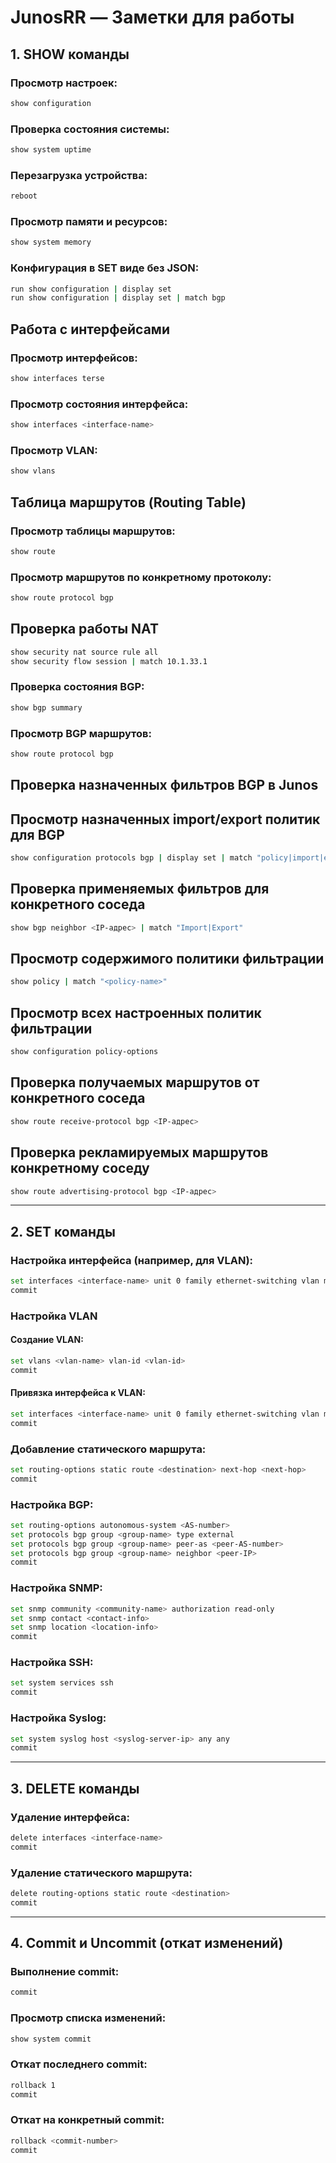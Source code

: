 # JunosRR — Заметки для работы

## 1. SHOW команды

### Просмотр настроек:
```sh
show configuration
```

### Проверка состояния системы:
```sh
show system uptime
```

### Перезагрузка устройства:
```sh
reboot
```

### Просмотр памяти и ресурсов:
```sh
show system memory
```

### Конфигурация в SET виде без JSON:
```sh
run show configuration | display set
run show configuration | display set | match bgp
```

## Работа с интерфейсами

### Просмотр интерфейсов:
```sh
show interfaces terse
```

### Просмотр состояния интерфейса:
```sh
show interfaces <interface-name>
```

### Просмотр VLAN:
```sh
show vlans
```

## Таблица маршрутов (Routing Table)

### Просмотр таблицы маршрутов:
```sh
show route
```

### Просмотр маршрутов по конкретному протоколу:
```sh
show route protocol bgp
```

## Проверка работы NAT

```sh
show security nat source rule all
show security flow session | match 10.1.33.1
```

### Проверка состояния BGP:
```sh
show bgp summary
```

### Просмотр BGP маршрутов:
```sh
show route protocol bgp
```

## Проверка назначенных фильтров BGP в Junos

## Просмотр назначенных import/export политик для BGP
```sh
show configuration protocols bgp | display set | match "policy|import|export"
```

## Проверка применяемых фильтров для конкретного соседа
```sh
show bgp neighbor <IP-адрес> | match "Import|Export"
```

## Просмотр содержимого политики фильтрации
```sh
show policy | match "<policy-name>"
```

## Просмотр всех настроенных политик фильтрации
```sh
show configuration policy-options
```

## Проверка получаемых маршрутов от конкретного соседа
```sh
show route receive-protocol bgp <IP-адрес>
```

## Проверка рекламируемых маршрутов конкретному соседу
```sh
show route advertising-protocol bgp <IP-адрес>
```



---

## 2. SET команды

### Настройка интерфейса (например, для VLAN):
```sh
set interfaces <interface-name> unit 0 family ethernet-switching vlan members <vlan-id>
commit
```

### Настройка VLAN

#### Создание VLAN:
```sh
set vlans <vlan-name> vlan-id <vlan-id>
commit
```

#### Привязка интерфейса к VLAN:
```sh
set interfaces <interface-name> unit 0 family ethernet-switching vlan members <vlan-id>
commit
```

### Добавление статического маршрута:
```sh
set routing-options static route <destination> next-hop <next-hop>
commit
```

### Настройка BGP:
```sh
set routing-options autonomous-system <AS-number>
set protocols bgp group <group-name> type external
set protocols bgp group <group-name> peer-as <peer-AS-number>
set protocols bgp group <group-name> neighbor <peer-IP>
commit
```

### Настройка SNMP:
```sh
set snmp community <community-name> authorization read-only
set snmp contact <contact-info>
set snmp location <location-info>
commit
```

### Настройка SSH:
```sh
set system services ssh
commit
```

### Настройка Syslog:
```sh
set system syslog host <syslog-server-ip> any any
commit
```

---

## 3. DELETE команды

### Удаление интерфейса:
```sh
delete interfaces <interface-name>
commit
```

### Удаление статического маршрута:
```sh
delete routing-options static route <destination>
commit
```

---

## 4. Commit и Uncommit (откат изменений)

### Выполнение commit:
```sh
commit
```

### Просмотр списка изменений:
```sh
show system commit
```

### Откат последнего commit:
```sh
rollback 1
commit
```

### Откат на конкретный commit:
```sh
rollback <commit-number>
commit
```

